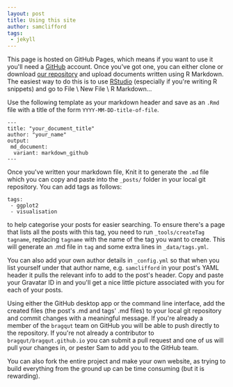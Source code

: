 ```yaml
---
layout: post
title: Using this site
author: samclifford
tags:
 - jekyll
---
```


This page is hosted on GitHub Pages, which means if you want to use it you'll need a [GitHub](https://github.com) account. Once you've got one, you can either clone or download [our repository](https://github.com/bragqut/bragqut.github.io) and upload documents written using R Markdown. The easiest way to do this is to use [RStudio](http://rstudio.com) (especially if you're writing R snippets) and go to File \ New File \ R Markdown...

Use the following template as your markdown header and save as an `.Rmd` file with a title of the form `YYYY-MM-DD-title-of-file`.
<!---excerpt-break-->

    ---
	title: "your_document_title"
	author: "your_name"
	output: 
     md_document:
      variant: markdown_github  
    ---


Once you've written your markdown file, Knit it to generate the `.md` file which you can copy and paste into the `_posts/` folder in your local git repository. You can add tags as follows:

    tags:
     - ggplot2
     - visualisation
 
to help categorise your posts for easier searching. To ensure there's a page that lists all the posts with this tag, you need to run `_tools/createTag tagname`, replacing `tagname` with the name of the tag you want to create. This will generate an .md file in `tag` and some extra lines in `_data/tags.yml`.

You can also add your own author details in `_config.yml` so that when you list yourself under that author name, e.g. `samclifford` in your post's YAML header it pulls the relevant info to add to the post's header. Copy and paste your Gravatar ID in and you'll get a nice little picture associated with you for each of your posts.

Using either the GitHub desktop app or the command line interface, add the created files (the post's .md and tags' .md files) to your local git repository and commit changes with a meaningful message. If you're already a member of the `bragqut` team on GitHub you will be able to push directly to the repository. If you're not already a contributor to `bragqut/bragqut.github.io` you can submit a pull request and one of us will pull your changes in, or pester Sam to add you to the GitHub team.

You can also fork the entire project and make your own website, as trying to build everything from the ground up can be time consuming (but it is rewarding).